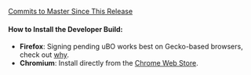 [Commits to Master Since This Release](https://github.com/gorhill/uBlock/compare/%version%...master)

#### How to Install the Developer Build:

- **Firefox**: Signing pending <!-- Download the build from [uBlock0_%version%.firefox.signed.xpi](https://github.com/gorhill/uBlock/releases/download/%version%/uBlock0_%version%.firefox.signed.xpi). -->
  uBO works best on Gecko-based browsers, check out [why](https://github.com/gorhill/uBlock/wiki/uBlock-Origin-works-best-on-Firefox).
- **Chromium**: Install directly from the [Chrome Web Store](https://chromewebstore.google.com/detail/ublock-origin-development/cgbcahbpdhpcegmbfconppldiemgcoii).
